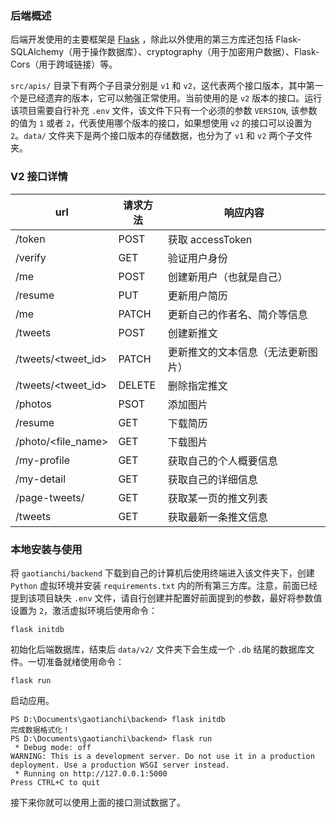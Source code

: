 ### 后端概述
后端开发使用的主要框架是 [Flask](https://flask.palletsprojects.com/en/3.0.x/) ，除此以外使用的第三方库还包括 Flask-SQLAlchemy（用于操作数据库）、cryptography（用于加密用户数据）、Flask-Cors（用于跨域链接）等。

`src/apis/` 目录下有两个子目录分别是 `v1` 和 `v2`，这代表两个接口版本，其中第一个是已经遗弃的版本，它可以勉强正常使用。当前使用的是 `v2` 版本的接口。运行该项目需要自行补充 `.env` 文件，该文件下只有一个必须的参数 `VERSION`, 该参数的值为 `1` 或者 `2`，代表使用哪个版本的接口，如果想使用 `v2` 的接口可以设置为 `2`。`data/` 文件夹下是两个接口版本的存储数据，也分为了 `v1` 和 `v2` 两个子文件夹。

### V2 接口详情

| url                 | 请求方法   | 响应内容                               |
| ------------------- | ------ | ---------------------------------- |
| /token              | POST   | 获取 accessToken                   |
| /verify             | GET    | 验证用户身份                       |
| /me                 | POST   | 创建新用户（也就是自己）           |
| /resume             | PUT    | 更新用户简历                       |
| /me                 | PATCH  | 更新自己的作者名、简介等信息       |
| /tweets             | POST   | 创建新推文                         |
| /tweets/<tweet_id>  | PATCH  | 更新推文的文本信息（无法更新图片） |
| /tweets/<tweet_id>  | DELETE | 删除指定推文                       |
| /photos             | PSOT   | 添加图片                           |
| /resume             | GET    | 下载简历                           |
| /photo/<file_name>   | GET    | 下载图片                           |
| /my-profile         | GET    | 获取自己的个人概要信息             |
| /my-detail          | GET    | 获取自己的详细信息                 |
| /page-tweets/<page> | GET    | 获取某一页的推文列表               |
| /tweets             | GET    | 获取最新一条推文信息               |

### 本地安装与使用

将 `gaotianchi/backend` 下载到自己的计算机后使用终端进入该文件夹下，创建 `Python` 虚拟环境并安装 `requirements.txt` 内的所有第三方库。注意，前面已经提到该项目缺失 `.env` 文件，请自行创建并配置好前面提到的参数，最好将参数值设置为 `2`，激活虚拟环境后使用命令：
```bach
flask initdb
```
初始化后端数据库，结束后 `data/v2/` 文件夹下会生成一个 `.db` 结尾的数据库文件。一切准备就绪使用命令：
```bach
flask run
```
启动应用。
```
PS D:\Documents\gaotianchi\backend> flask initdb
完成数据格式化！
PS D:\Documents\gaotianchi\backend> flask run
 * Debug mode: off
WARNING: This is a development server. Do not use it in a production deployment. Use a production WSGI server instead.
 * Running on http://127.0.0.1:5000
Press CTRL+C to quit
```
 接下来你就可以使用上面的接口测试数据了。